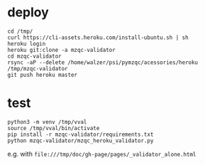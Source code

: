 

# deploy
```
cd /tmp/
curl https://cli-assets.heroku.com/install-ubuntu.sh | sh
heroku login
heroku git:clone -a mzqc-validator 
cd mzqc-validator
rsync -aP --delete /home/walzer/psi/pymzqc/acessories/heroku  /tmp/mzqc-validator
git push heroku master
```
# test
```
python3 -m venv /tmp/vval
source /tmp/vval/bin/activate
pip install -r mzqc-validator/requirements.txt 
python mzqc-validator/mzqc_heroku_validator.py
```
e.g. with `file:///tmp/doc/gh-page/pages/_validator_alone.html`